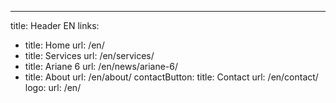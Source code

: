 ---
title: Header EN
links: 
  - title: Home
    url: /en/
  - title: Services
    url: /en/services/    
  - title: Ariane 6
    url: /en/news/ariane-6/    
  - title: About
    url: /en/about/
contactButton:
  title: Contact 
  url: /en/contact/
logo:
  url: /en/